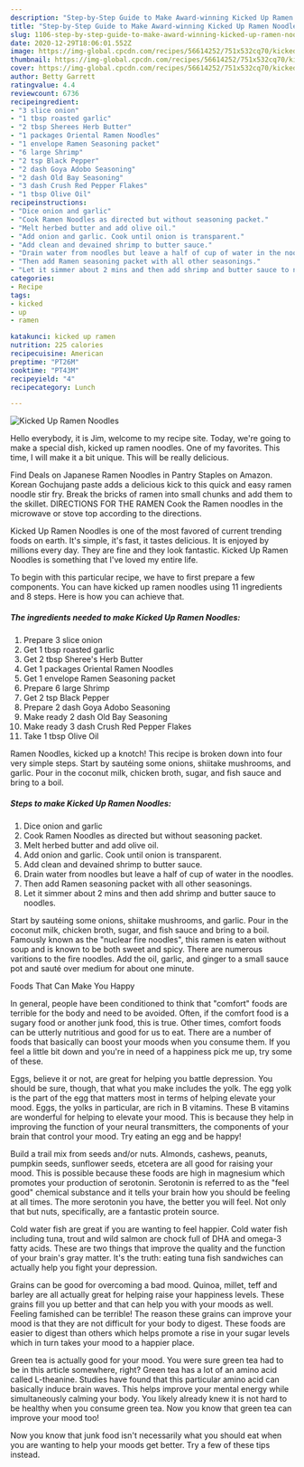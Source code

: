 ```yaml
---
description: "Step-by-Step Guide to Make Award-winning Kicked Up Ramen Noodles"
title: "Step-by-Step Guide to Make Award-winning Kicked Up Ramen Noodles"
slug: 1106-step-by-step-guide-to-make-award-winning-kicked-up-ramen-noodles
date: 2020-12-29T18:06:01.552Z
image: https://img-global.cpcdn.com/recipes/56614252/751x532cq70/kicked-up-ramen-noodles-recipe-main-photo.jpg
thumbnail: https://img-global.cpcdn.com/recipes/56614252/751x532cq70/kicked-up-ramen-noodles-recipe-main-photo.jpg
cover: https://img-global.cpcdn.com/recipes/56614252/751x532cq70/kicked-up-ramen-noodles-recipe-main-photo.jpg
author: Betty Garrett
ratingvalue: 4.4
reviewcount: 6736
recipeingredient:
- "3 slice onion"
- "1 tbsp roasted garlic"
- "2 tbsp Sherees Herb Butter"
- "1 packages Oriental Ramen Noodles"
- "1 envelope Ramen Seasoning packet"
- "6 large Shrimp"
- "2 tsp Black Pepper"
- "2 dash Goya Adobo Seasoning"
- "2 dash Old Bay Seasoning"
- "3 dash Crush Red Pepper Flakes"
- "1 tbsp Olive Oil"
recipeinstructions:
- "Dice onion and garlic"
- "Cook Ramen Noodles as directed but without seasoning packet."
- "Melt herbed butter and add olive oil."
- "Add onion and garlic. Cook until onion is transparent."
- "Add clean and devained shrimp to butter sauce."
- "Drain water from noodles but leave a half of cup of water in the noodles."
- "Then add Ramen seasoning packet with all other seasonings."
- "Let it simmer about 2 mins and then add shrimp and butter sauce to noodles."
categories:
- Recipe
tags:
- kicked
- up
- ramen

katakunci: kicked up ramen 
nutrition: 225 calories
recipecuisine: American
preptime: "PT26M"
cooktime: "PT43M"
recipeyield: "4"
recipecategory: Lunch

---
```



![Kicked Up Ramen Noodles](https://img-global.cpcdn.com/recipes/56614252/751x532cq70/kicked-up-ramen-noodles-recipe-main-photo.jpg)

Hello everybody, it is Jim, welcome to my recipe site. Today, we're going to make a special dish, kicked up ramen noodles. One of my favorites. This time, I will make it a bit unique. This will be really delicious.

Find Deals on Japanese Ramen Noodles in Pantry Staples on Amazon. Korean Gochujang paste adds a delicious kick to this quick and easy ramen noodle stir fry. Break the bricks of ramen into small chunks and add them to the skillet. DIRECTIONS FOR THE RAMEN Cook the Ramen noodles in the microwave or stove top according to the directions.

Kicked Up Ramen Noodles is one of the most favored of current trending foods on earth. It's simple, it's fast, it tastes delicious. It is enjoyed by millions every day. They are fine and they look fantastic. Kicked Up Ramen Noodles is something that I've loved my entire life.


To begin with this particular recipe, we have to first prepare a few components. You can have kicked up ramen noodles using 11 ingredients and 8 steps. Here is how you can achieve that.

<!--inarticleads1-->

##### The ingredients needed to make Kicked Up Ramen Noodles:

1. Prepare 3 slice onion
1. Get 1 tbsp roasted garlic
1. Get 2 tbsp Sheree&#39;s Herb Butter
1. Get 1 packages Oriental Ramen Noodles
1. Get 1 envelope Ramen Seasoning packet
1. Prepare 6 large Shrimp
1. Get 2 tsp Black Pepper
1. Prepare 2 dash Goya Adobo Seasoning
1. Make ready 2 dash Old Bay Seasoning
1. Make ready 3 dash Crush Red Pepper Flakes
1. Take 1 tbsp Olive Oil


Ramen Noodles, kicked up a knotch! This recipe is broken down into four very simple steps. Start by sautéing some onions, shiitake mushrooms, and garlic. Pour in the coconut milk, chicken broth, sugar, and fish sauce and bring to a boil. 

<!--inarticleads2-->

##### Steps to make Kicked Up Ramen Noodles:

1. Dice onion and garlic
1. Cook Ramen Noodles as directed but without seasoning packet.
1. Melt herbed butter and add olive oil.
1. Add onion and garlic. Cook until onion is transparent.
1. Add clean and devained shrimp to butter sauce.
1. Drain water from noodles but leave a half of cup of water in the noodles.
1. Then add Ramen seasoning packet with all other seasonings.
1. Let it simmer about 2 mins and then add shrimp and butter sauce to noodles.


Start by sautéing some onions, shiitake mushrooms, and garlic. Pour in the coconut milk, chicken broth, sugar, and fish sauce and bring to a boil. Famously known as the &#34;nuclear fire noodles&#34;, this ramen is eaten without soup and is known to be both sweet and spicy. There are numerous varitions to the fire noodles. Add the oil, garlic, and ginger to a small sauce pot and sauté over medium for about one minute. 

Foods That Can Make You Happy


In general, people have been conditioned to think that "comfort" foods are terrible for the body and need to be avoided. Often, if the comfort food is a sugary food or another junk food, this is true. Other times, comfort foods can be utterly nutritious and good for us to eat. There are a number of foods that basically can boost your moods when you consume them. If you feel a little bit down and you're in need of a happiness pick me up, try some of these.

Eggs, believe it or not, are great for helping you battle depression. You should be sure, though, that what you make includes the yolk. The egg yolk is the part of the egg that matters most in terms of helping elevate your mood. Eggs, the yolks in particular, are rich in B vitamins. These B vitamins are wonderful for helping to elevate your mood. This is because they help in improving the function of your neural transmitters, the components of your brain that control your mood. Try eating an egg and be happy!

Build a trail mix from seeds and/or nuts. Almonds, cashews, peanuts, pumpkin seeds, sunflower seeds, etcetera are all good for raising your mood. This is possible because these foods are high in magnesium which promotes your production of serotonin. Serotonin is referred to as the "feel good" chemical substance and it tells your brain how you should be feeling at all times. The more serotonin you have, the better you will feel. Not only that but nuts, specifically, are a fantastic protein source.

Cold water fish are great if you are wanting to feel happier. Cold water fish including tuna, trout and wild salmon are chock full of DHA and omega-3 fatty acids. These are two things that improve the quality and the function of your brain's gray matter. It's the truth: eating tuna fish sandwiches can actually help you fight your depression. 

Grains can be good for overcoming a bad mood. Quinoa, millet, teff and barley are all actually great for helping raise your happiness levels. These grains fill you up better and that can help you with your moods as well. Feeling famished can be terrible! The reason these grains can improve your mood is that they are not difficult for your body to digest. These foods are easier to digest than others which helps promote a rise in your sugar levels which in turn takes your mood to a happier place.

Green tea is actually good for your mood. You were sure green tea had to be in this article somewhere, right? Green tea has a lot of an amino acid called L-theanine. Studies have found that this particular amino acid can basically induce brain waves. This helps improve your mental energy while simultaneously calming your body. You likely already knew it is not hard to be healthy when you consume green tea. Now you know that green tea can improve your mood too!

Now you know that junk food isn't necessarily what you should eat when you are wanting to help your moods get better. Try  a few  of  these  tips  instead.

